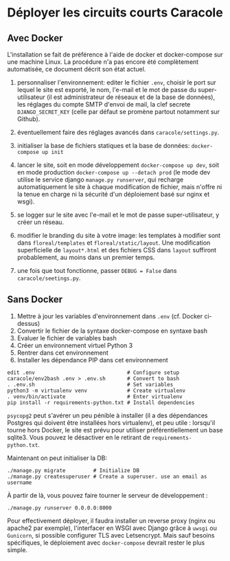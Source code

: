 Déployer les circuits courts Caracole
=====================================


Avec Docker
-----------

L'installation se fait de préférence à l'aide de docker et
docker-compose sur une machine Linux. La procédure n'a pas encore été
complètement automatisée, ce document décrit son état actuel.

1. personnaliser l'environnement: editer le fichier `.env`, choisir le
   port sur lequel le site est exporté, le nom, l'e-mail et le mot de
   passe du super-utilisateur (il est administrateur de réseaux et de
   la base de données), les réglages du compte SMTP d'envoi de mail,
   la clef secrete `DJANGO_SECRET_KEY` (celle par défaut se promène
   partout notamment sur Github).
   
   
2. éventuellement faire des réglages avancés dans
   `caracole/settings.py`.
   
3. initialiser la base de fichiers statiques et la base de données:
   `docker-compose up init`

4. lancer le site, soit en mode développement `docker-compose up dev`,
   soit en mode production `docker-compose up --detach prod`
   (le mode dev utilise le service django `manage.py runserver`, qui
   recharge automatiquement le site à chaque modification de fichier,
   mais n'offre ni la tenue en charge ni la sécurité d'un déploiement
   basé sur nginx et wsgi).

5. se logger sur le site avec l'e-mail et le mot de passe
   super-utilisateur, y créer un réseau.

6. modifier le branding du site à votre image: les templates à
   modifier sont dans `floreal/templates` et
   `floreal/static/layout`. Une modification superficielle de
   `layout*.html` et des fichiers CSS dans `layout` suffiront
   probablement, au moins dans un premier temps.

7. une fois que tout fonctionne, passer `DEBUG = False` dans
   `caracole/seetings.py`.


Sans Docker
-----------

1. Mettre à jour les variables d'environnement dans `.env` (cf. Docker
  ci-dessus) 
2. Convertir le fichier de la syntaxe docker-compose en syntaxe bash
3. Evaluer le fichier de variables bash
4. Créer un environnement virtuel Python 3
5. Rentrer dans cet environnement
6. Installer les dépendance PIP dans cet environnement

```
edit .env                              # Configure setup
caracole/env2bash .env > .env.sh       # Convert to bash
. .env.sh                              # Set variables
python3 -m virtualenv venv             # Create virtualenv
. venv/bin/activate                    # Enter virtualenv
pip install -r requirements-python.txt # Install dependencies
```

`psycopg2` peut s'avérer un peu pénible à installer (il a des
dépendances Postgres qui doivent être installées hors virtualenv), et
peu utile : lorsqu'il tourne hors Docker, le site est prévu pour
utiliser préférentiellement un base sqlite3. Vous pouvez le désactiver
en le retirant de `requirements-python.txt`.

Maintenant on peut initialiser la DB:

```
./manage.py migrate         # Initialize DB
./manage.py createsuperuser # Create a superuser. use an email as username
```

À partir de là, vous pouvez faire tourner le serveur de développement :

```
./manage.py runserver 0.0.0.0:8000
```

Pour effectivement déployer, il faudra installer un reverse proxy
(nginx ou apache2 par exemple), l'interfacer en WSGI avec Django grâce
à `uwsgi` ou `Gunicorn`, si possible configurer TLS avec
Letsencrypt. Mais sauf besoins spécifiques, le déploiement avec
`docker-compose` devrait rester le plus simple.
